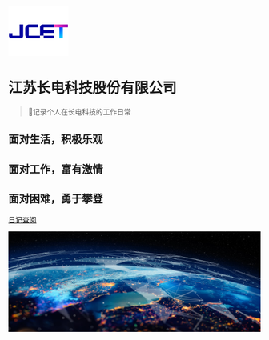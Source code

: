 ![logo](images/favicon.ico)
# 江苏长电科技股份有限公司
> 💞记录个人在长电科技的工作日常
## 面对生活，积极乐观
## 面对工作，富有激情
## 面对困难，勇于攀登
[日记查阅](/README.md)
<!-- 背景图片 -->
![](images/bg.jpg)






